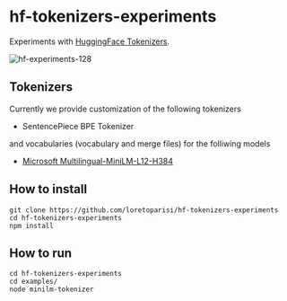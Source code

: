# hf-tokenizers-experiments
Experiments with [HuggingFace Tokenizers](https://github.com/huggingface/tokenizers).

![hf-experiments-128](https://user-images.githubusercontent.com/163333/117465228-c529e100-af51-11eb-92c4-2dca58b8f0f9.png)

## Tokenizers 
Currently we provide customization of the following tokenizers

- SentencePiece BPE Tokenizer


and vocabularies (vocabulary and merge files) for the folliwing models

- [Microsoft Multilingual-MiniLM-L12-H384](https://huggingface.co/microsoft/Multilingual-MiniLM-L12-H384/tree/main)

## How to install
```
git clone https://github.com/loretoparisi/hf-tokenizers-experiments
cd hf-tokenizers-experiments
npm install
```

## How to run
```
cd hf-tokenizers-experiments
cd examples/
node minilm-tokenizer
```
